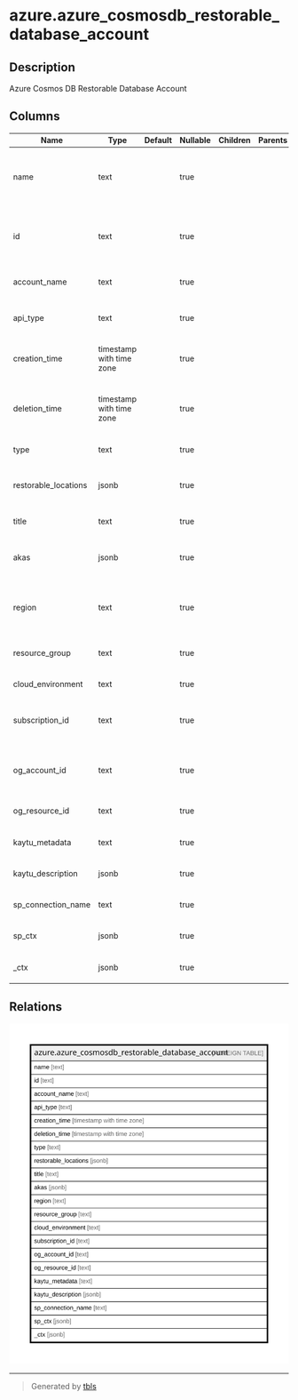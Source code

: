 # azure.azure_cosmosdb_restorable_database_account

## Description

Azure Cosmos DB Restorable Database Account

## Columns

| Name | Type | Default | Nullable | Children | Parents | Comment |
| ---- | ---- | ------- | -------- | -------- | ------- | ------- |
| name | text |  | true |  |  | The friendly name that identifies the restorable database account. |
| id | text |  | true |  |  | Contains ID to identify a restorable database account uniquely. |
| account_name | text |  | true |  |  | The name of the global database account. |
| api_type | text |  | true |  |  | The API type of the restorable database account. |
| creation_time | timestamp with time zone |  | true |  |  | The creation time of the restorable database account. |
| deletion_time | timestamp with time zone |  | true |  |  | The time at which the restorable database account has been deleted. |
| type | text |  | true |  |  | Type of the resource. |
| restorable_locations | jsonb |  | true |  |  | List of regions where the database account can be restored from. |
| title | text |  | true |  |  | Title of the resource. |
| akas | jsonb |  | true |  |  | Array of globally unique identifier strings (also known as) for the resource. |
| region | text |  | true |  |  | The Azure region/location in which the resource is located. |
| resource_group | text |  | true |  |  | The resource group which holds this resource. |
| cloud_environment | text |  | true |  |  | The Azure Cloud Environment. |
| subscription_id | text |  | true |  |  | The Azure Subscription ID in which the resource is located. |
| og_account_id | text |  | true |  |  | The Platform Account ID in which the resource is located. |
| og_resource_id | text |  | true |  |  | The unique ID of the resource in opengovernance. |
| kaytu_metadata | text |  | true |  |  | Platform Metadata of the Azure resource. |
| kaytu_description | jsonb |  | true |  |  | The full model description of the resource |
| sp_connection_name | text |  | true |  |  | Steampipe connection name. |
| sp_ctx | jsonb |  | true |  |  | Steampipe context in JSON form. |
| _ctx | jsonb |  | true |  |  | Steampipe context in JSON form. |

## Relations

![er](azure.azure_cosmosdb_restorable_database_account.svg)

---

> Generated by [tbls](https://github.com/k1LoW/tbls)

